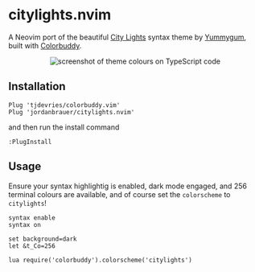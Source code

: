# citylights.nvim

A Neovim port of the beautiful [City Lights](https://citylights.xyz/) syntax
theme by [Yummygum](https://yummygum.com/), built with [Colorbuddy](https://github.com/tjdevries/colorbuddy.nvim).

<p align="center">
  <img src="https://github.com/jordanbrauer/citylights.nvim/blob/5272c4dc556061a6082950607d2819702e64d7f5/example/theme.png" alt="screenshot of theme colours on TypeScript code">
</p>

## Installation

```vim
Plug 'tjdevries/colorbuddy.vim'
Plug 'jordanbrauer/citylights.nvim'
```

and then run the install command

```vim
:PlugInstall
```

## Usage

Ensure your syntax highlightig is enabled, dark mode engaged, and 256 terminal
colours are available, and of course set the `colorscheme` to `citylights`!

```vim
syntax enable
syntax on

set background=dark
let &t_Co=256

lua require('colorbuddy').colorscheme('citylights')
```
